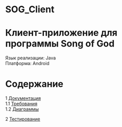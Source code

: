 # SOG_Client
# Клиент-приложение для программы Song of God
Язык реализации: Java  
Платформа: Android

# Содержание 
1 [Документация](Documents)  
1.1 [Требования](Documents/Requirements.md)  
1.2 [Диаграммы](Documents/Diagrams/Diagrams.md) 

2 [Тестирование](https://github.com/Vfif/Bulls-and-Cows/blob/master/Testing/TestResults.md)

